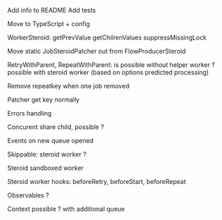 Add info to README
Add tests

Move to TypeScript + config

WorkerSteroid:
  getPrevValue
  getChilrenValues
  suppressMissingLock

Move static JobSteroidPatcher out from FlowProducerSteroid

RetryWithParent, RepeatWithParent: is possible without helper worker ? possible with steroid worker (based on options predicted processing)

Remove repeatkey when one job removed

Patcher get key normally

Errors handling

Concurent share child, possible ?

Events on new queue opened

Skippable: steroid worker ?

Steroid sandboxed worker

Steroid worker hooks: beforeRetry, beforeStart, beforeRepeat

Observables ?

Context possible ? with additional queue